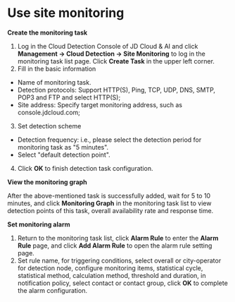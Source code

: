 # Use site monitoring
**Create the monitoring task**  

1. Log in the Cloud Detection Console of JD Cloud & AI and click **Management -> Cloud Detection -> Site Monitoring** to log in the monitoring task list page. Click **Create Task** in the upper left corner.  
2. Fill in the basic information  
- Name of monitoring task.
- Detection protocols: Support HTTP(S), Ping, TCP, UDP, DNS, SMTP, POP3 and FTP and select HTTP(S);
- Site address: Specify target monitoring address, such as console.jdcloud.com;  

3. Set detection scheme
- Detection frequency: i.e., please select the detection period for monitoring task as "5 minutes".
- Select "default detection point".  

4. Click **OK** to finish detection task configuration.

**View the monitoring graph**  

After the above-mentioned task is successfully added, wait for 5 to 10 minutes, and click **Monitoring Graph** in the monitoring task list to view detection points of this task, overall availability rate and response time.

**Set monitoring alarm**  

1. Return to the monitoring task list, click **Alarm Rule** to enter the **Alarm Rule** page, and click **Add Alarm Rule** to open the alarm rule setting page.  
2. Set rule name, for triggering conditions, select overall or city-operator for detection node, configure monitoring items, statistical cycle, statistical method, calculation method, threshold and duration, in notification policy, select contact or contact group, click **OK** to complete the alarm configuration.
